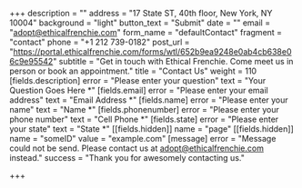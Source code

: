 +++
description = ""
address = "17 State ST, 40th floor, New York, NY 10004"
background = "light"
button_text = "Submit"
date = ""
email = "adopt@ethicalfrenchie.com"
form_name = "defaultContact"
fragment = "contact"
phone = "+1 212 739-0182"
post_url = "https://portal.ethicalfrenchie.com/forms/wtl/652b9ea9248e0ab4cb638e06c9e95542"
subtitle = "Get in touch with Ethical Frenchie. Come meet us in person or book an appointment."
title = "Contact Us"
weight = 110
[fields.description]
error = "Please enter your question"
text = "Your Question Goes Here *"
[fields.email]
error = "Please enter your email address"
text = "Email Address *"
[fields.name]
error = "Please enter your name"
text = "Name *"
[fields.phonenumber]
error = "Please enter your phone number"
text = "Cell Phone *"
[fields.state]
error = "Please enter your state"
text = "State *"
[[fields.hidden]]
name = "page"
[[fields.hidden]]
name = "someID"
value = "example.com"
[message]
error = "Message could not be send. Please contact us at adopt@ethicalfrenchie.com instead."
success = "Thank you for awesomely contacting us."

+++
